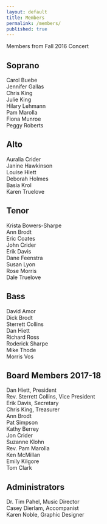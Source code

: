 ```yaml
---
layout: default
title: Members
permalink: /members/
published: true
---
```





Members from Fall 2016 Concert

## Soprano
Carol Buebe    
Jennifer Gallas  
Chris King  
Julie King  
Hilary Lehmann  
Pam Marolla  
Fiona Munroe   
Peggy Roberts    

## Alto
Auralia Crider   
Janine Hawkinson  
Louise Hiett  
Deborah Holmes    
Basia Krol    
Karen Truelove      

## Tenor
Krista Bowers-Sharpe  
Ann Brodt  
Eric Coates  
John Crider  
Erik Davis  
Dane Feenstra     
Susan Lyon  
Rose Morris  
Dale Truelove  

## Bass
David Amor  
Dick Brodt  
Sterrett Collins  
Dan Hiett  
Richard Ross  
Roderick Sharpe    
Mike Thode  
Morris Vos  

## Board Members 2017-18
Dan Hiett, President  
Rev. Sterrett Collins, Vice President  
Erik Davis, Secretary  
Chris King, Treasurer  
Ann Brodt  
Pat Simpson  
Kathy Berrey  
Jon Crider  
Suzanne Klohn  
Rev. Pam Marolla  
Ken McMillan  
Emily Kilgore  
Tom Clark

## Administrators
Dr. Tim Pahel, Music Director  
Casey Dierlam, Accompanist    
Karen Noble, Graphic Designer
